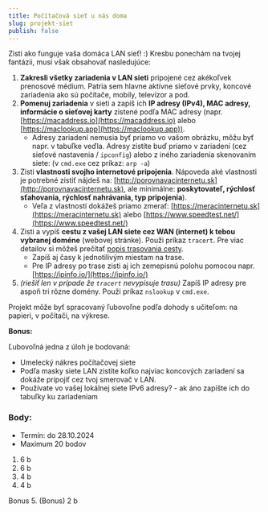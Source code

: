 ```yaml
---
title: Počítačová sieť u nás doma
slug: projekt-siet
publish: false
---
```


Zisti ako funguje vaša domáca LAN sieť! :)  Kresbu ponechám na tvojej fantázii, musí však obsahovať nasledujúce:

1. **Zakresli všetky zariadenia v LAN sieti** pripojené cez akékoľvek prenosové médium. Patria sem hlavne aktívne sieťové prvky, koncové zariadenia ako sú počítače, mobily, televízor a pod.
2. **Pomenuj zariadenia** v sieti a zapíš ich **IP adresy (IPv4), MAC adresy, informácie o sieťovej karty** zistené podľa MAC adresy (napr. [https://macaddress.io](https://macaddress.io) alebo [https://maclookup.app](https://maclookup.app)).
    - Adresy zariadení nemusia byť priamo vo vašom obrázku, môžu byť napr. v tabuľke veďla. Adresy zistíte buď priamo v zariadení (cez sieťové nastavenia / `ipconfig`) alebo z iného zariadenia skenovaním siete: (v `cmd.exe` cez príkaz: `arp -a`)
3. Zisti **vlastnosti svojho internetové pripojenia**. Nápoveda aké vlastnosti je potrebné zistiť nájdeš na: [http://porovnavacinternetu.sk](http://porovnavacinternetu.sk), ale minimálne: **poskytovateľ, rýchlosť sťahovania, rýchlosť nahrávania, typ pripojenia**).
    - Veľa z vlastností dokážeš priamo zmerať: [https://meracinternetu.sk](https://meracinternetu.sk) alebo [https://www.speedtest.net/](https://www.speedtest.net/)
4. Zisti a vypíš **cestu z vašej LAN siete cez WAN (internet) k tebou vybranej doméne** (webovej stránke). Použi príkaz `tracert`. Pre viac detailov si môžeš prečítať [popis trasovania cesty](https://cs.wikipedia.org/wiki/Traceroute).
    - Zapíš aj časy k jednotilivým miestam na trase.
    - Pre IP adresy po trase zisti aj ich zemepisnú polohu pomocou napr. [https://ipinfo.io/](https://ipinfo.io/)
4. *(riešiť len v prípade že `tracert` nevypisuje trasu)* Zapíš IP adresy pre aspoň tri rôzne domény. Použi príkaz `nslookup` v `cmd.exe`.

Projekt môže byť spracovaný ľubovoľne podľa dohody s učiteľom: na papieri, v počítači, na výkrese.

**Bonus:**

Ľubovoľná jedna z úloh je bodovaná:

- Umelecký nákres počítačovej siete
- Podľa masky siete LAN zistite koľko najviac koncových zariadení sa dokáže pripojiť cez tvoj smerovač v LAN.
- Používate vo vašej lokálnej siete IPv6 adresy? - ak áno zapíšte ich do tabuľky ku zariadeniam


### Body:
- Termín: do 28.10.2024
- Maximum 20 bodov

1. 6 b
2. 6 b
3. 4 b
4. 4 b

Bonus
5. (Bonus) 2 b


